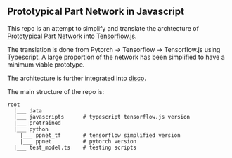 ## Prototypical Part Network in Javascript

This repo is an attempt to simplify and translate the archtecture of [Prototypical Part Network](https://github.com/cfchen-duke/ProtoPNet) into [Tensorflow.js](https://www.tensorflow.org/js). 

The translation is done from Pytorch -> Tensorflow -> Tensorflow.js using Typescript. A large proportion of the network has been simplified to have a minimum viable prototype.

The architecture is further integrated into [disco](https://github.com/epfml/disco/tree/wip-ppnet).

The main structure of the repo is:
```
root
  |___ data 
  |___ javascripts      # typescript tensorflow.js version
  |___ pretrained 
  |___ python
    |___ ppnet_tf       # tensorflow simplified version
    |___ ppnet          # pytorch version
  |___ test_model.ts    # testing scripts
  
```